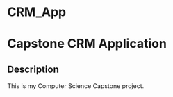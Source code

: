 # CRM_App
# Capstone CRM Application<br/>
## Description</br>
This is my Computer Science Capstone project.
